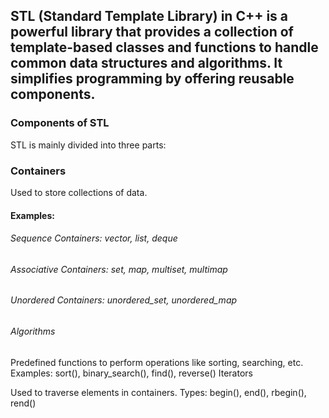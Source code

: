 ## STL (Standard Template Library) in C++ is a powerful library that provides a collection of template-based classes and functions to handle common data structures and algorithms. It simplifies programming by offering reusable components.

### Components of STL
STL is mainly divided into three parts:

### Containers

Used to store collections of data.
#### Examples:
###### Sequence Containers: vector, list, deque
###### Associative Containers: set, map, multiset, multimap
###### Unordered Containers: unordered_set, unordered_map
###### Algorithms

Predefined functions to perform operations like sorting, searching, etc.
Examples: sort(), binary_search(), find(), reverse()
Iterators

Used to traverse elements in containers.
Types: begin(), end(), rbegin(), rend()